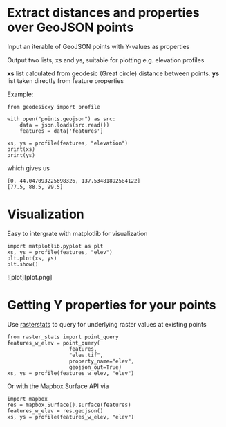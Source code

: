 # Extract distances and properties over GeoJSON points

Input an iterable of GeoJSON points with Y-values as properties

Output two lists, xs and ys, suitable for plotting e.g. elevation profiles

**xs** list calculated from geodesic (Great circle) distance between points.
**ys** list taken directly from feature properties

Example:
```
from geodesicxy import profile

with open("points.geojson") as src:
    data = json.loads(src.read())
    features = data['features']

xs, ys = profile(features, "elevation")
print(xs)
print(ys)
```
which gives us

```
[0, 44.047093225698326, 137.53481892584122]
[77.5, 88.5, 99.5]
```

# Visualization

Easy to intergrate with matplotlib for visualization

    import matplotlib.pyplot as plt
    xs, ys = profile(features, "elev")
    plt.plot(xs, ys)
    plt.show()

![plot][plot.png]

# Getting Y properties for your points

Use [rasterstats](https://github.com/perrygeo/python-rasterstats)
to query for underlying raster values at existing points

    from raster_stats import point_query
    features_w_elev = point_query(
                        features,
                        "elev.tif",
                        property_name="elev",
                        geojson_out=True)
    xs, ys = profile(features_w_elev, "elev")

Or with the Mapbox Surface API via

    import mapbox
    res = mapbox.Surface().surface(features)
    features_w_elev = res.geojson()
    xs, ys = profile(features_w_elev, "elev")
